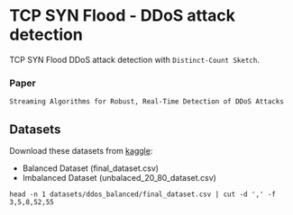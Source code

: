# TCP SYN Flood - DDoS attack detection

TCP SYN Flood DDoS attack detection with `Distinct-Count Sketch`.

### Paper
`Streaming Algorithms for Robust, Real-Time Detection of DDoS Attacks`

## Datasets
Download these datasets from [kaggle](https://www.kaggle.com/datasets/devendra416/ddos-datasets):
- Balanced Dataset (final_dataset.csv)
- Imbalanced Dataset (unbalaced_20_80_dataset.csv)

```shell
head -n 1 datasets/ddos_balanced/final_dataset.csv | cut -d ',' -f 3,5,8,52,55
```
